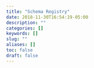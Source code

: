 ```yaml
---
title: "Schema Registry"
date: 2018-11-30T16:54:19-05:00
description: ""
categories: []
keywords: []
slug: ""
aliases: []
toc: false
draft: false
---
```

